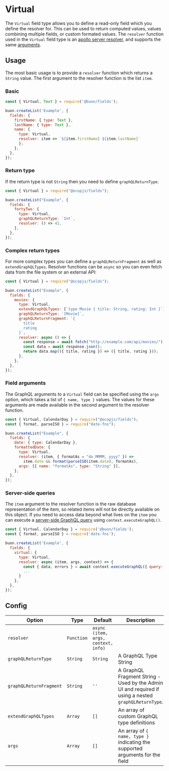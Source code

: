 <!--[meta]
section: api
subSection: field-types
title: Virtual
[meta]-->

# Virtual

The `Virtual` field type allows you to define a read-only field which you define
the resolver for. This can be used to return computed values, values combining
multiple fields, or custom formated values. The `resolver` function used in the
`Virtual` field type is an
[apollo server resolver](https://www.apollographql.com/docs/apollo-server/data/resolvers/),
and supports the same
[arguments](https://www.apollographql.com/docs/apollo-server/data/resolvers/#resolver-arguments).

## Usage

The most basic usage is to provide a `resolver` function which returns a
`String` value. The first argument to the resolver function is the list `item`.

### Basic

```js
const { Virtual, Text } = require('@buon/fields');

buon.createList('Example', {
  fields: {
    firstName: { type: Text },
    lastName: { type: Text },
    name: {
      type: Virtual,
      resolver: item => `${item.firstName} ${item.lastName}`
      };
    },
  },
});
```

### Return type

If the return type is not `String` then you need to define `graphQLReturnType`.

```js
const { Virtual } = require("@ocopjs/fields");

buon.createList("Example", {
  fields: {
    fortyTwo: {
      type: Virtual,
      graphQLReturnType: `Int`,
      resolver: () => 42,
    },
  },
});
```

### Complex return types

For more complex types you can define a `graphQLReturnFragment` as well as
`extendGraphQLTypes`. Resolver functions can be `async` so you can even fetch
data from the file system or an external API:

```js
const { Virtual } = require("@ocopjs/fields");

buon.createList("Example", {
  fields: {
    movies: {
      type: Virtual,
      extendGraphQLTypes: [`type Movie { title: String, rating: Int }`],
      graphQLReturnType: `[Movie]`,
      graphQLReturnFragment: `{
        title
        rating
      }`,
      resolver: async () => {
        const response = await fetch("http://example.com/api/movies/");
        const data = await response.json();
        return data.map(({ title, rating }) => ({ title, rating }));
      },
    },
  },
});
```

### Field arguments

The GraphQL arguments to a `Virtual` field can be specified using the `args`
option, which takes a list of `{ name, type }` values. The values for these
arguments are made available in the second argument to the resolver function.

```js
const { Virtual, CalendarDay } = require("@ocopjs/fields");
const { format, parseISO } = require("date-fns");

buon.createList("Example", {
  fields: {
    date: { type: CalendarDay },
    formattedDate: {
      type: Virtual,
      resolver: (item, { formatAs = "do MMMM, yyyy" }) =>
        item.date && format(parseISO(item.date), formatAs),
      args: [{ name: "formatAs", type: "String" }],
    },
  },
});
```

### Server-side queries

The `item` argument to the resolver function is the raw database representation
of the item, so related items will not be directly available on this object. If
you need to access data beyond what lives on the `item` you can execute a
[server-side GraphQL query](/docs/discussions/server-side-graphql.md) using
`context.executeGraphQL()`.

```js
const { Virtual, CalendarDay } = require('@buon/fields');
const { format, parseISO } = require('date-fns');

buon.createList('Example', {
  fields: {
    virtual: {
      type: Virtual,
      resolver: async (item, args, context) => {
        const { data, errors } = await context.executeGraphQL({ query: `{ ... }` })
        ...
      }
    },
  },
});
```

## Config

| Option                  | Type       | Default                             | Description                                                                                          |
| ----------------------- | ---------- | ----------------------------------- | ---------------------------------------------------------------------------------------------------- |
| `resolver`              | `Function` | `async (item, args, context, info)` |                                                                                                      |
| `graphQLReturnType`     | `String`   | `String`                            | A GraphQL Type String                                                                                |
| `graphQLReturnFragment` | `String`   | `''`                                | A GraphQL Fragment String - Used by the Admin UI and required if using a nested `graphQLReturnType`. |
| `extendGraphQLTypes`    | `Array`    | `[]`                                | An array of custom GraphQL type definitions                                                          |
| `args`                  | `Array`    | `[]`                                | An array of `{ name, type }` indicating the supported arguments for the field                        |
